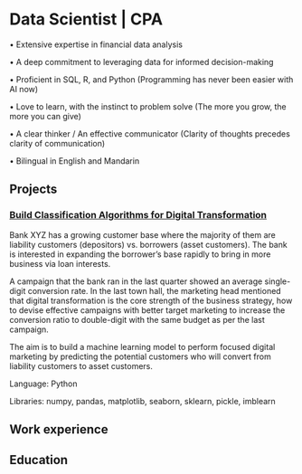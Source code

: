 # Data Scientist | CPA

• Extensive expertise in financial data analysis

• A deep commitment to leveraging data for informed decision-making

• Proficient in SQL, R, and Python (Programming has never been easier with AI now) 

• Love to learn, with the instinct to problem solve (The more you grow, the more you can give)

• A clear thinker / An effective communicator (Clarity of thoughts precedes clarity of communication)

• Bilingual in English and Mandarin

## Projects

### [Build Classification Algorithms for Digital Transformation](Digital_transformation_in_Banking_sector_KJ.ipynb)

Bank XYZ has a growing customer base where the majority of them are liability customers (depositors) vs. borrowers (asset customers). The bank is interested in expanding the borrower’s base rapidly to bring in more business via loan interests.

A campaign that the bank ran in the last quarter showed an average single-digit conversion rate. In the last town hall, the marketing head mentioned that digital transformation is the core strength of the business strategy, how to devise effective campaigns with better target marketing to increase the conversion ratio to double-digit with the same budget as per the last campaign.

The aim is to build a machine learning model to perform focused digital marketing by predicting the potential customers who will convert from liability customers to asset customers.

Language: Python

Libraries: numpy, pandas, matplotlib, seaborn, sklearn, pickle, imblearn

## Work experience


## Education


